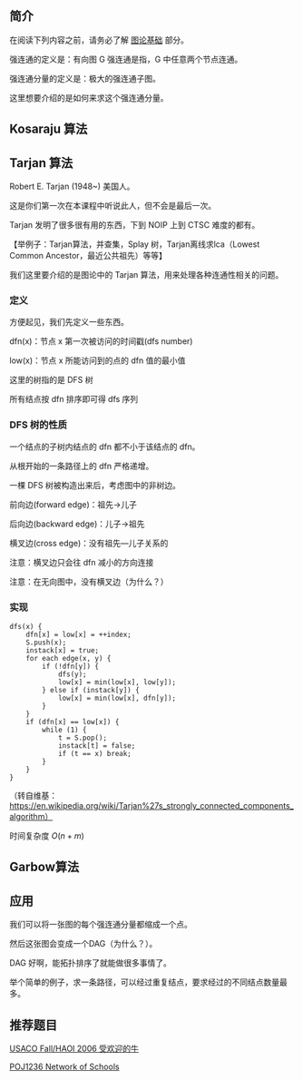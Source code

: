 ## 简介

在阅读下列内容之前，请务必了解 [图论基础](/graph/basic) 部分。

强连通的定义是：有向图 G 强连通是指，G 中任意两个节点连通。

强连通分量的定义是：极大的强连通子图。

这里想要介绍的是如何来求这个强连通分量。

## Kosaraju 算法

## Tarjan 算法

Robert E. Tarjan (1948~) 美国人。

这是你们第一次在本课程中听说此人，但不会是最后一次。

Tarjan 发明了很多很有用的东西，下到 NOIP 上到 CTSC 难度的都有。

【举例子：Tarjan算法，并查集，Splay 树，Tarjan离线求lca（Lowest Common Ancestor，最近公共祖先）等等】

我们这里要介绍的是图论中的 Tarjan 算法，用来处理各种连通性相关的问题。

### 定义

方便起见，我们先定义一些东西。

dfn(x)：节点 x 第一次被访问的时间戳(dfs number)

low(x)：节点 x 所能访问到的点的 dfn 值的最小值

这里的树指的是 DFS 树

所有结点按 dfn 排序即可得 dfs 序列

### DFS 树的性质

一个结点的子树内结点的 dfn 都不小于该结点的 dfn。 

从根开始的一条路径上的 dfn 严格递增。

一棵 DFS 树被构造出来后，考虑图中的非树边。

前向边(forward edge)：祖先→儿子

后向边(backward edge)：儿子→祖先

横叉边(cross edge)：没有祖先—儿子关系的

注意：横叉边只会往 dfn 减小的方向连接

注意：在无向图中，没有横叉边（为什么？）

### 实现

    dfs(x) {
    	dfn[x] = low[x] = ++index;
    	S.push(x);
    	instack[x] = true;
    	for each edge(x, y) {
    		if (!dfn[y]) {
    			dfs(y);
    			low[x] = min(low[x], low[y]);
    		} else if (instack[y]) {
    			low[x] = min(low[x], dfn[y]);
    		}
    	}
    	if (dfn[x] == low[x]) {
    		while (1) {
    			t = S.pop();
    			instack[t] = false;
    			if (t == x) break;
    		}
    	}
    }

（转自维基：<https://en.wikipedia.org/wiki/Tarjan%27s_strongly_connected_components_algorithm）>

时间复杂度 $O(n+m)$

## Garbow算法

## 应用

我们可以将一张图的每个强连通分量都缩成一个点。

然后这张图会变成一个DAG（为什么？）。

DAG 好啊，能拓扑排序了就能做很多事情了。

举个简单的例子，求一条路径，可以经过重复结点，要求经过的不同结点数量最多。

## 推荐题目

[USACO Fall/HAOI 2006 受欢迎的牛](https://www.lydsy.com/JudgeOnline/problem.php?id=1051)

[POJ1236 Network of Schools](http://poj.org/problem?id=1236)
